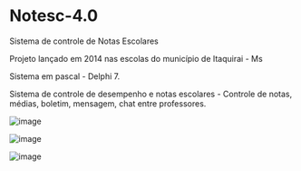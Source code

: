 # Notesc-4.0
Sistema de controle de Notas Escolares

Projeto lançado em 2014 nas escolas do município de Itaquirai - Ms

Sistema em pascal - Delphi 7.

Sistema de controle de desempenho e notas escolares - Controle de notas, médias, boletim, mensagem, chat entre professores.

![image](https://user-images.githubusercontent.com/41805052/78411503-e1847d00-75dd-11ea-9d49-bb0b392c2a57.png)


![image](https://user-images.githubusercontent.com/41805052/78411530-f6f9a700-75dd-11ea-90bf-cb4e0c5653d5.png)

![image](https://user-images.githubusercontent.com/41805052/78411588-1f81a100-75de-11ea-99e5-c70da819d2f3.png)
